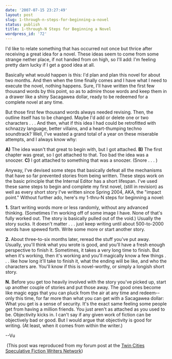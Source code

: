 ```yaml
---
date: '2007-07-15 23:27:49'
layout: post
slug: 1-through-n-steps-for-beginning-a-novel
status: publish
title: 1-through-N Steps for Beginning a Novel
wordpress_id: '72'
---
```


I'd like to relate something that has occurred not once but thrice after receiving a great idea for a novel. These ideas seem to come from some strange nether place, if not handed from on high, so I'll add: I'm feeling pretty darn lucky if I get a good idea at all.

Basically what would happen is this: I'd plan and plan this novel for about two months. And then when the time finally comes and I have what I need to execute the novel, nothing happens. Sure, I'll have written the first few thousand words by this point, so as to admire those words and keep them in a drawer like a shiny Sacagawea dollar, ready to be redeemed for a complete novel at any time.

But those first few thousand words always needed revising. Then, the outline itself has to be changed. Maybe I'd add or delete one or two characters . . . And then, what if this idea I had could be retrofitted with schnazzy language, better villains, and a heart-thumping techno soundtrack?
Well, I've wasted a grand total of a year on these miserable attempts, and I always know why:

**A)** The idea wasn't that great to begin with, but I got attached.
**B)** The first chapter was great, so I got attached to that. Too bad the idea was a snoozer.
**C)** I got attached to something that was a snoozer. (Snore . . . )

Anyway, I've devised some steps that basically defeat all the mechanisms that have so far prevented stories from being written. These steps work on the basic principle that the Internal Editor has a short lifespan. I've used these same steps to begin and complete my first novel, (still in revision) as well as every short story I've written since Spring 2004, AKA, the "impact point."
Without further ado, here's my 1-thru-N steps for beginning a novel:

**1.** Start writing words more or less randomly, without any advanced thinking. (Sometimes I'm working off of some image I have. None of that's fully worked out. The story is basically pulled out of the void.) Usually the story sucks. It doesn't matter . . . just keep writing until about 500-to-2000 words have spewed forth. Write some more or start another story.

**2.** About three-to-six months later, reread the stuff you've put away. Usually, you'll think what you wrote is good, and you'll have a fresh enough perspective to finish it. Sometimes, it takes a very long time to finish. But when it's working, then it's working and you'll magically know a few things . . . like how long it'll take to finish it, what the ending will be like, and who the characters are. You'll know if this is novel-worthy, or simply a longish short story.

**N.** Before you get too heavily involved with the story you've picked up, start up another couple of stories and put those away. The good ones become like magic eggs that you can pluck from the air at any time and redeem--only this time, for far more than what you can get with a Sacagawea dollar:
What you get is a sense of security. It's the exact same feeling some people get from having a million friends. You just aren't as attached as you used to be. Objectivity kicks in. I can't say if any given work of fiction can be objectively bad or good. But I would argue that objectivity is good for writing. (At least, when it comes from within the writer.)


--Vu


 (This post was reproduced from my forum post at the [Twin Cities  Speculative Fiction Writers Network](http://scifiwriting.meetup.com/2/boards/))
